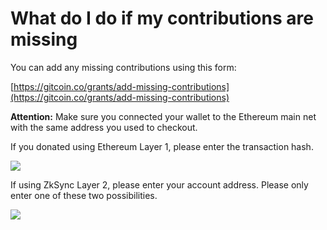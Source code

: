 # What do I do if my contributions are missing

 You can add any missing contributions using this form:

[https://gitcoin.co/grants/add-missing-contributions](https://gitcoin.co/grants/add-missing-contributions)

**Attention:** Make sure you connected your wallet to the Ethereum main net with the same address you used to checkout.

If you donated using Ethereum Layer 1, please enter the transaction hash.

![](https://hf-files-oregon.s3.amazonaws.com/hdpgitcoin_kb_attachments/2021/07-01/4cca2ed6-38df-4e87-8fdf-b808ddf7dabd/Screen_Shot_2021-07-01_at_9.57.49_AM.png)

If using ZkSync Layer 2, please enter your account address. Please only enter one of these two possibilities.

![](https://hf-files-oregon.s3.amazonaws.com/hdpgitcoin_kb_attachments/2021/07-01/60dbf480-0923-4df6-8226-81ad13136ad9/Screen_Shot_2021-07-01_at_9.59.45_AM.png)


